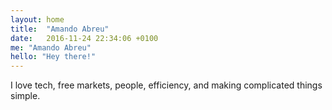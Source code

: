 ```yaml
---
layout: home
title:  "Amando Abreu"
date:   2016-11-24 22:34:06 +0100
me: "Amando Abreu"
hello: "Hey there!"
---
```

<p>I love tech, free markets, people, efficiency, and making complicated things simple.
</p>
 
